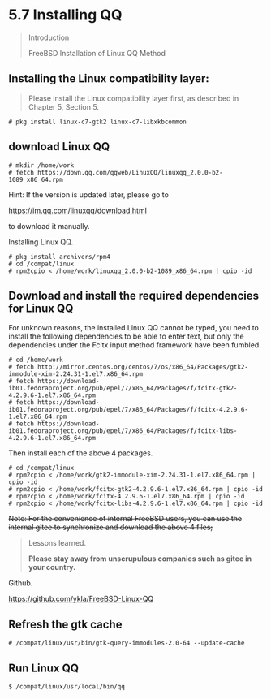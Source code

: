 # 5.7 Installing QQ

> Introduction
>
>FreeBSD Installation of Linux QQ Method

## **Installing the Linux compatibility layer:**

>Please install the Linux compatibility layer first, as described in Chapter 5, Section 5.

```
# pkg install linux-c7-gtk2 linux-c7-libxkbcommon
```

## download Linux QQ

```
# mkdir /home/work
# fetch https://down.qq.com/qqweb/LinuxQQ/linuxqq_2.0.0-b2-1089_x86_64.rpm
```

Hint: If the version is updated later, please go to

<https://im.qq.com/linuxqq/download.html>

to download it manually.

Installing Linux QQ.

```
# pkg install archivers/rpm4
# cd /compat/linux
# rpm2cpio < /home/work/linuxqq_2.0.0-b2-1089_x86_64.rpm | cpio -id
```

## Download and install the required dependencies for Linux QQ

For unknown reasons, the installed Linux QQ cannot be typed, you need to install the following dependencies to be able to enter text, but only the dependencies under the Fcitx input method framework have been fumbled.

```
# cd /home/work
# fetch http://mirror.centos.org/centos/7/os/x86_64/Packages/gtk2-immodule-xim-2.24.31-1.el7.x86_64.rpm
# fetch https://download-ib01.fedoraproject.org/pub/epel/7/x86_64/Packages/f/fcitx-gtk2-4.2.9.6-1.el7.x86_64.rpm
# fetch https://download-ib01.fedoraproject.org/pub/epel/7/x86_64/Packages/f/fcitx-4.2.9.6-1.el7.x86_64.rpm
# fetch https://download-ib01.fedoraproject.org/pub/epel/7/x86_64/Packages/f/fcitx-libs-4.2.9.6-1.el7.x86_64.rpm
```

Then install each of the above 4 packages.

```
# cd /compat/linux
# rpm2cpio < /home/work/gtk2-immodule-xim-2.24.31-1.el7.x86_64.rpm | cpio -id
# rpm2cpio < /home/work/fcitx-gtk2-4.2.9.6-1.el7.x86_64.rpm | cpio -id
# rpm2cpio < /home/work/fcitx-4.2.9.6-1.el7.x86_64.rpm | cpio -id
# rpm2cpio < /home/work/fcitx-libs-4.2.9.6-1.el7.x86_64.rpm | cpio -id
```

~~Note: For the convenience of internal FreeBSD users, you can use the internal gitee to synchronize and download the above 4 files;~~

> Lessons learned.
>
>**Please stay away from unscrupulous companies such as gitee in your country.**

Github.

<https://github.com/ykla/FreeBSD-Linux-QQ>

## Refresh the gtk cache

`# /compat/linux/usr/bin/gtk-query-immodules-2.0-64 --update-cache`

## Run Linux QQ

`$ /compat/linux/usr/local/bin/qq`
